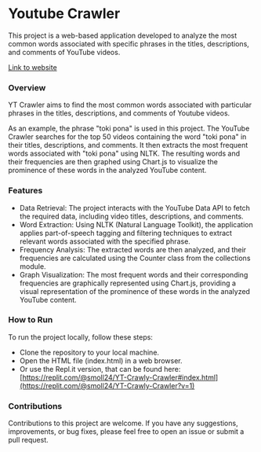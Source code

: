 # Youtube Crawler

This project is a web-based application developed to analyze the most common words associated with specific phrases in the titles, descriptions, and comments of YouTube videos.

[Link to website]([yt-crawly-crawler.smoll24.repl.co/)

### Overview
YT Crawler aims to find the most common words associated with particular phrases in the titles, descriptions, and comments of Youtube videos.

As an example, the phrase "toki pona" is used in this project. 
The YouTube Crawler searches for the top 50 videos containing the word "toki pona" in their titles, descriptions, and comments. 
It then extracts the most frequent words associated with "toki pona" using NLTK. 
The resulting words and their frequencies are then graphed using Chart.js to visualize the prominence of these words in the analyzed YouTube content.

### Features

* Data Retrieval: The project interacts with the YouTube Data API to fetch the required data, including video titles, descriptions, and comments.
* Word Extraction: Using NLTK (Natural Language Toolkit), the application applies part-of-speech tagging and filtering techniques to extract relevant words associated with the specified phrase.
* Frequency Analysis: The extracted words are then analyzed, and their frequencies are calculated using the Counter class from the collections module.
* Graph Visualization: The most frequent words and their corresponding frequencies are graphically represented using Chart.js, providing a visual representation of the prominence of these words in the analyzed YouTube content.

### How to Run
To run the project locally, follow these steps:
* Clone the repository to your local machine.
* Open the HTML file (index.html) in a web browser.
* Or use the Repl.it version, that can be found here: [https://replit.com/@smoll24/YT-Crawly-Crawler#index.html](https://replit.com/@smoll24/YT-Crawly-Crawler?v=1)

### Contributions
Contributions to this project are welcome. If you have any suggestions, improvements, or bug fixes, please feel free to open an issue or submit a pull request.
